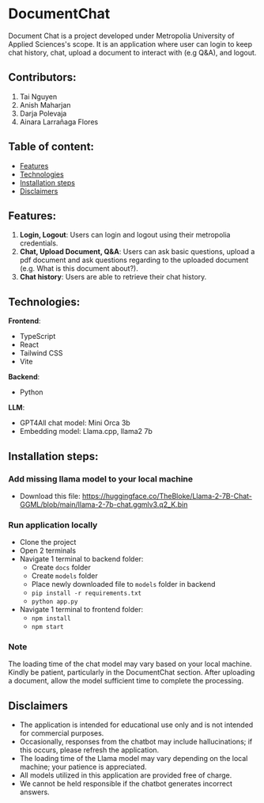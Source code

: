 # DocumentChat

Document Chat is a project developed under Metropolia University of Applied Sciences's scope. It is an application where user can login to keep chat history, chat, upload a document to interact with (e.g Q&A), and logout.

## Contributors:
1. Tai Nguyen
2. Anish Maharjan
3. Darja Polevaja
4. Ainara Larrañaga Flores

## Table of content:

- [Features](#features)
- [Technologies](#technologies)
- [Installation steps](#installation-steps)
- [Disclaimers](#disclaimers)

## Features:
1. **Login, Logout**: Users can login and logout using their metropolia credentials.
2. **Chat, Upload Document, Q&A**: Users can ask basic questions, upload a pdf document and ask questions regarding to the uploaded document (e.g. What is this document about?).
3. **Chat history**: Users are able to retrieve their chat history.

## Technologies:

**Frontend**:
- TypeScript
- React
- Tailwind CSS
- Vite

**Backend**:
- Python

**LLM**:
- GPT4All chat model: Mini Orca 3b
- Embedding model: Llama.cpp, llama2 7b

## Installation steps:

### Add missing llama model to your local machine
- Download this file: https://huggingface.co/TheBloke/Llama-2-7B-Chat-GGML/blob/main/llama-2-7b-chat.ggmlv3.q2_K.bin

### Run application locally
- Clone the project
- Open 2 terminals
- Navigate 1 terminal to backend folder:
    * Create `docs` folder
    * Create `models` folder
    * Place newly downloaded file to `models` folder in backend
    * `pip install -r requirements.txt`
    * `python app.py`
- Navigate 1 terminal to frontend folder:
    * `npm install`
    * `npm start`

### Note
The loading time of the chat model may vary based on your local machine. Kindly be patient, particularly in the DocumentChat section. After uploading a document, allow the model sufficient time to complete the processing.
## Disclaimers

- The application is intended for educational use only and is not intended for commercial purposes.
- Occasionally, responses from the chatbot may include hallucinations; if this occurs, please refresh the application.
- The loading time of the Llama model may vary depending on the local machine; your patience is appreciated.
- All models utilized in this application are provided free of charge.
- We cannot be held responsible if the chatbot generates incorrect answers.
